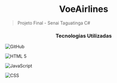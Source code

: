 <h1 align="center">VoeAirlines</h1>

>Projeto Final - Senai Taguatinga C#

<h3 align="center">Tecnologias Utilizadas</h3>


![GitHub](https://img.shields.io/badge/GitHub-100000?style=for-the-badge&logo=github&logoColor=white)

![HTML 5](https://img.shields.io/badge/HTML5-E34F26?style=for-the-badge&logo=html5&logoColor=white)

![JavaScript ](https://img.shields.io/badge/JavaScript-F7DF1E?style=for-the-badge&logo=javascript&logoColor=black )

![CSS](https://img.shields.io/badge/CSS3-1572B6?style=for-the-badge&logo=css3&logoColor=white )
